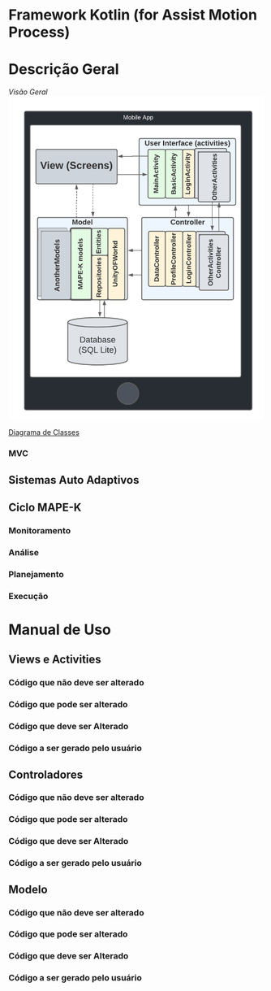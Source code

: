 # Framework Kotlin (for Assist Motion Process)

# Descrição Geral

*Visão Geral*
![](./Documentation/Images/VisaoGeral.png)


[Diagrama de Classes](https://drive.google.com/file/d/1-QNAw4qUGligPNhtXTZ_DeecIpvcVMOX/view?usp=sharing)

### MVC

## Sistemas Auto Adaptivos

## Ciclo MAPE-K

### Monitoramento

### Análise

### Planejamento

### Execução


# Manual de Uso

## Views e Activities

### Código que não deve ser alterado

### Código que pode ser alterado

### Código que deve ser Alterado

### Código a ser gerado pelo usuário


## Controladores

### Código que não deve ser alterado

### Código que pode ser alterado

### Código que deve ser Alterado

### Código a ser gerado pelo usuário


## Modelo

### Código que não deve ser alterado

### Código que pode ser alterado

### Código que deve ser Alterado

### Código a ser gerado pelo usuário
